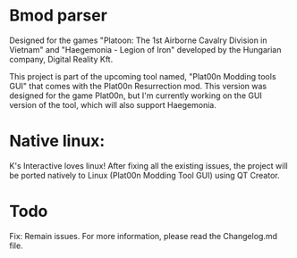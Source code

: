 Bmod parser
=
Designed for the games "Platoon: The 1st Airborne Cavalry Division in Vietnam" and "Haegemonia - Legion of Iron" developed by the Hungarian company, Digital Reality Kft. 

This project is part of the upcoming tool named, "Plat00n Modding tools GUI" that comes with the Plat00n Resurrection mod. This version was designed for the game Plat00n, but I'm currently working on the GUI version of the tool, which will also support Haegemonia. 

Native linux:
=
K's Interactive loves linux!
After fixing all the existing issues, the project will be ported natively to Linux (Plat00n Modding Tool GUI) using QT Creator.

Todo
=
Fix: Remain issues.
For more information, please read the Changelog.md file.
